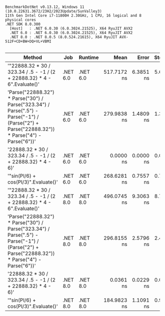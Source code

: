 ```

BenchmarkDotNet v0.13.12, Windows 11 (10.0.22631.3672/23H2/2023Update/SunValley3)
11th Gen Intel Core i7-11800H 2.30GHz, 1 CPU, 16 logical and 8 physical cores
.NET SDK 8.0.300
  [Host]   : .NET 6.0.30 (6.0.3024.21525), X64 RyuJIT AVX2
  .NET 6.0 : .NET 6.0.30 (6.0.3024.21525), X64 RyuJIT AVX2
  .NET 8.0 : .NET 8.0.5 (8.0.524.21615), X64 RyuJIT AVX-512F+CD+BW+DQ+VL+VBMI


```
| Method                                                                                                                                        | Job      | Runtime  | Mean        | Error     | StdDev    | Allocated |
|---------------------------------------------------------------------------------------------------------------------------------------------- |--------- |--------- |------------:|----------:|----------:|----------:|
| &#39;&quot;22888.32 * 30 / 323.34 / .5 - -1 / (2 + 22888.32) * 4 - 6&quot;.Evaluate()&#39;                                                                      | .NET 6.0 | .NET 6.0 | 517.7172 ns | 6.3851 ns | 5.6602 ns |         - |
| &#39;Parse(&quot;22888.32&quot;) * Parse(&quot;30&quot;) / Parse(&quot;323.34&quot;) / Parse(&quot;.5&quot;) - Parse(&quot;-1&quot;) / (Parse(&quot;2&quot;) + Parse(&quot;22888.32&quot;)) * Parse(&quot;4&quot;) - Parse(&quot;6&quot;))&#39; | .NET 6.0 | .NET 6.0 | 279.9838 ns | 1.4809 ns | 1.3853 ns |         - |
| &#39;22888.32 * 30 / 323.34 / .5 - -1 / (2 + 22888.32) * 4 - 6)&#39;                                                                                  | .NET 6.0 | .NET 6.0 |   0.0000 ns | 0.0000 ns | 0.0000 ns |         - |
| &#39;&quot;sin(PI/6) + cos(PI/3)&quot;.Evaluate()&#39;                                                                                                          | .NET 6.0 | .NET 6.0 | 268.6281 ns | 0.7557 ns | 0.7069 ns |         - |
| &#39;&quot;22888.32 * 30 / 323.34 / .5 - -1 / (2 + 22888.32) * 4 - 6&quot;.Evaluate()&#39;                                                                      | .NET 8.0 | .NET 8.0 | 496.0745 ns | 9.3063 ns | 8.7052 ns |         - |
| &#39;Parse(&quot;22888.32&quot;) * Parse(&quot;30&quot;) / Parse(&quot;323.34&quot;) / Parse(&quot;.5&quot;) - Parse(&quot;-1&quot;) / (Parse(&quot;2&quot;) + Parse(&quot;22888.32&quot;)) * Parse(&quot;4&quot;) - Parse(&quot;6&quot;))&#39; | .NET 8.0 | .NET 8.0 | 296.8155 ns | 2.5796 ns | 2.4129 ns |         - |
| &#39;22888.32 * 30 / 323.34 / .5 - -1 / (2 + 22888.32) * 4 - 6)&#39;                                                                                  | .NET 8.0 | .NET 8.0 |   0.0361 ns | 0.0229 ns | 0.0225 ns |         - |
| &#39;&quot;sin(PI/6) + cos(PI/3)&quot;.Evaluate()&#39;                                                                                                          | .NET 8.0 | .NET 8.0 | 184.9823 ns | 1.1091 ns | 0.9831 ns |         - |
